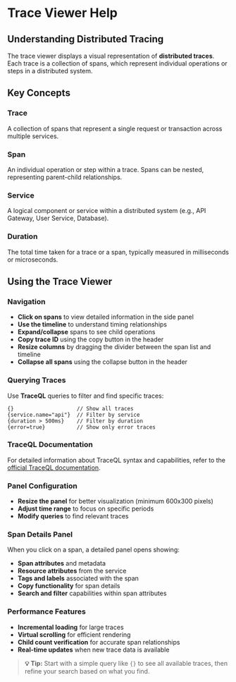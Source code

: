 # Trace Viewer Help

## Understanding Distributed Tracing

The trace viewer displays a visual representation of **distributed traces**. Each trace is a collection of spans, which represent individual operations or steps in a distributed system.

## Key Concepts

### Trace

A collection of spans that represent a single request or transaction across multiple services.

### Span

An individual operation or step within a trace. Spans can be nested, representing parent-child relationships.

### Service

A logical component or service within a distributed system (e.g., API Gateway, User Service, Database).

### Duration

The total time taken for a trace or a span, typically measured in milliseconds or microseconds.

## Using the Trace Viewer

### Navigation

- **Click on spans** to view detailed information in the side panel
- **Use the timeline** to understand timing relationships
- **Expand/collapse** spans to see child operations
- **Copy trace ID** using the copy button in the header
- **Resize columns** by dragging the divider between the span list and timeline
- **Collapse all spans** using the collapse button in the header

### Querying Traces

Use **TraceQL** queries to filter and find specific traces:

```traceql
{}                    // Show all traces
{service.name="api"}  // Filter by service
{duration > 500ms}    // Filter by duration
{error=true}          // Show only error traces
```

### TraceQL Documentation

For detailed information about TraceQL syntax and capabilities, refer to the [official TraceQL documentation](https://grafana.com/docs/tempo/latest/traceql/).

### Panel Configuration

- **Resize the panel** for better visualization (minimum 600x300 pixels)
- **Adjust time range** to focus on specific periods
- **Modify queries** to find relevant traces

### Span Details Panel

When you click on a span, a detailed panel opens showing:
- **Span attributes** and metadata
- **Resource attributes** from the service
- **Tags and labels** associated with the span
- **Copy functionality** for span details
- **Search and filter** capabilities within span attributes

### Performance Features

- **Incremental loading** for large traces
- **Virtual scrolling** for efficient rendering
- **Child count verification** for accurate span relationships
- **Real-time updates** when new trace data is available

> **💡 Tip:** Start with a simple query like `{}` to see all available traces, then refine your search based on what you find.
